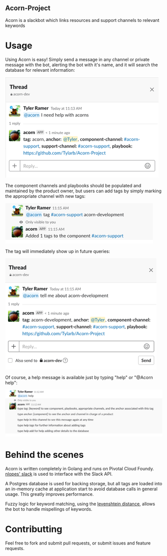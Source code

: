 ## Acorn-Project
Acorn is a slackbot which links resources and support channels to relevant keywords


# Usage

Using Acorn is easy! Simply send a message in any channel or private message with the bot, alerting the bot with it's name, and it will search the database for relevant information: 

![alt text](https://github.com/Tylarb/Acorn-Project/blob/master/screenshots/acorn_summary.png "Usage")


The component channels and playbooks should be populated and maintained by the product owner, but users can add tags by simply marking the appropriate channel with new tags:

![alt text](https://github.com/Tylarb/Acorn-Project/blob/master/screenshots/add_tag.png "New Tag")

The tag will immediately show up in future queries: 

![alt text](https://github.com/Tylarb/Acorn-Project/blob/master/screenshots/new_tag_display.png "Display new tag")


Of course, a help message is available just by typing "help" or "@Acorn help":


![alt text](https://github.com/Tylarb/Acorn-Project/blob/master/screenshots/acorn_help.png "Help")


# Behind the scenes

Acorn is written completely in Golang and runs on Pivotal Cloud Foundy. [nlopes' slack](https://github.com/nlopes/slack) is used to interface with the Slack API.

A Postgres database is used for backing storage, but all tags are loaded into an in-memory cache at application start to avoid database calls in general usage. This greatly improves performance.

Fuzzy logic for keyword matching, using the [levenshtein distance](github.com/texttheater/golang-levenshtein/levenshtein), allows the bot to handle mispellings of keywords. 


# Contributting 

Feel free to fork and submit pull requests, or submit issues and feature requests. 
